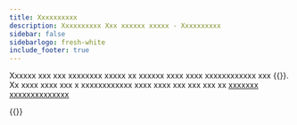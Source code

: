 ```yaml
---
title: Xxxxxxxxxx
description: Xxxxxxxxxx Xxx xxxxxx xxxxx - Xxxxxxxxxx
sidebar: false
sidebarlogo: fresh-white
include_footer: true
---
```

Xxxxxx xxx xxx xxxxxxxx xxxxx xx xxxxxx xxxx xxxx xxxxxxxxxxxx xxx {{<product-name>}}. Xx xxxx xxxx xxx x xxxxxxxxxxxx xxxx xxxx xxx xxx xxx xx [xxxxxxx xxxxxxxxxxxxxx](/fr/office-hours/unregister-confirm)

{{<questions name="/office-hours/unregister.json" completed="Thank you for completing unregistration questions" showNavigationButtons=false >}}
